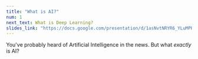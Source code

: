 ```yaml
---
title: "What is AI?"
num: 1
next_text: What is Deep Learning?
slides_link: "https://docs.google.com/presentation/d/1asNvtNRYR6_YLuMPHwtPpix_LzcsJaw00OdoptTSRVw/"
---
```


You've probably heard of Artificial Intelligence in the news. But what *exactly* is AI?
